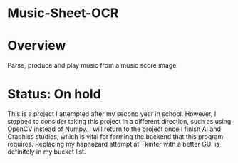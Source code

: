 # Music-Sheet-OCR
# Overview
Parse, produce and play music from a music score image

# Status: On hold
This is a project I attempted after my second year in school. 
However, I stopped to consider taking this project in a different direction, such as using OpenCV instead of Numpy. I will return to the project once I finish AI and Graphics studies, which is vital for forming the backend that this program requires. Replacing my haphazard attempt at Tkinter with a better GUI is definitely in my bucket list.
